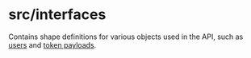 # src/interfaces

Contains shape definitions for various objects used in the API, such as [users](./User.ts) and [token payloads](./SiteTokenPayload.ts).
